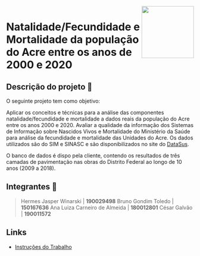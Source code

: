 <img align="right" width="140" height="140" src="http://s3-sa-east-1.amazonaws.com/descomplica-blog/wp-content/uploads/2016/04/trabalhar-na-UnB.png">

# Natalidade/Fecundidade e Mortalidade da população do Acre entre os anos de 2000 e 2020

## Descrição do projeto :memo:

O seguinte projeto tem como objetivo:

Aplicar os conceitos e técnicas para a análise das componentes natalidade/fecundidade e mortalidade a dados reais da população do Acre entre os anos 2000 e 2020.
Avaliar a qualidade da informação dos Sistemas de Informação sobre Nascidos Vivos e Mortalidade do Ministério da Saúde para análise da fecundidade e mortalidade das Unidades do Acre.
Os dados utilizados são do SIM e SINASC e são disponibilizados no site do [DataSus](https://datasus.saude.gov.br/).

O banco de dados é dispo  pela cliente, contendo os resultados de três camadas de pavimentação nas obras do Distrito Federal ao longo de 10 anos (2009 a 2018).

## Integrantes :dancers:

> Hermes Jasper Winarski | **190029498**  <!---Nome, Telefone, Email -->
> Bruno Gondim Toledo | **150167636**
> Ana Luiza Carneiro de Almeida | **180012801**
> César Galvão | **190011572**

## Links

- [Instruções do Trabalho](https://aprender3.unb.br/mod/assign/view.php?id=457193) <!---Colocar aqui o link do projeto ou qualquer outro link :) -->
